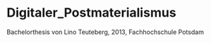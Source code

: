 Digitaler_Postmaterialismus
===========================

Bachelorthesis von
Lino Teuteberg,
2013, Fachhochschule Potsdam
